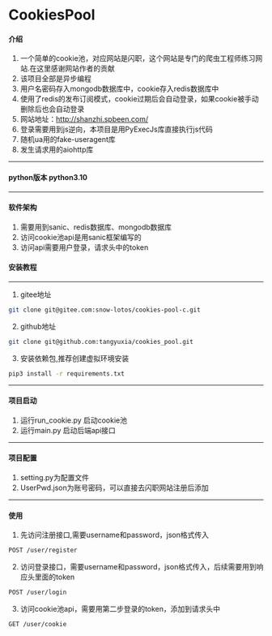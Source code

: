 # CookiesPool

#### 介绍
1. 一个简单的cookie池，对应网站是闪职，这个网站是专门的爬虫工程师练习网站.在这里感谢网站作者的贡献
2. 该项目全部是异步编程
3. 用户名密码存入mongodb数据库中，cookie存入redis数据库中
4. 使用了redis的发布订阅模式，cookie过期后会自动登录，如果cookie被手动删除后也会自动登录 
5. 网站地址：http://shanzhi.spbeen.com/
6. 登录需要用到js逆向，本项目是用PyExecJs库直接执行js代码
7. 随机ua用的fake-useragent库
8. 发生请求用的aiohttp库

---

#### python版本 python3.10


---


#### 软件架构
1. 需要用到sanic、redis数据库、mongodb数据库
2. 访问cookie池api是用sanic框架编写的
3. 访问api需要用户登录，请求头中的token
#### 安装教程

---
1. gitee地址
```bash
git clone git@gitee.com:snow-lotos/cookies-pool-c.git
```
2. github地址
```bash
git clone git@github.com:tangyuxia/cookies_pool.git
```
3. 安装依赖包,推荐创建虚拟环境安装
``` bash
pip3 install -r requirements.txt
```

---

#### 项目启动 
1. 运行run_cookie.py 启动cookie池
2. 运行main.py 启动后端api接口

---

#### 项目配置
1. setting.py为配置文件
2. UserPwd.json为账号密码，可以直接去闪职网站注册后添加

---

#### 使用
1. 先访问注册接口,需要username和password，json格式传入
```bash
POST /user/register 
```
2. 访问登录接口，需要username和password，json格式传入，后续需要用到响应头里面的token
```bash
POST /user/login
```
3. 访问cookie池api，需要用第二步登录的token，添加到请求头中
```bash
GET /user/cookie
```